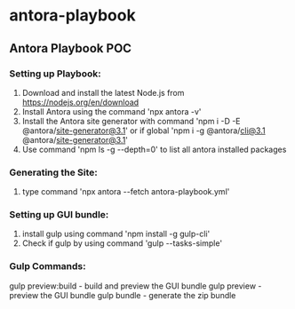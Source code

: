 # antora-playbook
## Antora Playbook POC

### Setting up Playbook: 
1) Download and install the latest Node.js from https://nodejs.org/en/download
2) Install Antora using the command 'npx antora -v'
3) Install the Antora site generator with command 'npm i -D -E @antora/site-generator@3.1' or if global 'npm i -g @antora/cli@3.1 @antora/site-generator@3.1'
4) Use command 'npm ls -g --depth=0' to list all antora installed packages

### Generating the Site:
1) type command 'npx antora --fetch antora-playbook.yml'

### Setting up GUI bundle: 
1) install gulp using command 'npm install -g gulp-cli'
2) Check if gulp by using command 'gulp --tasks-simple'

### Gulp Commands:
gulp preview:build - build and preview the GUI bundle
gulp preview - preview the GUI bundle
gulp bundle - generate the zip bundle



